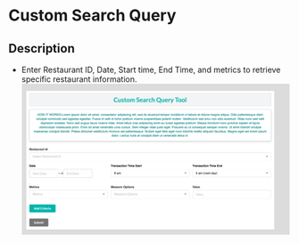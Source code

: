 # Custom Search Query

## Description

- Enter Restaurant ID, Date, Start time, End Time, and metrics to retrieve specific restaurant information. 
![](./searchQuery.png)